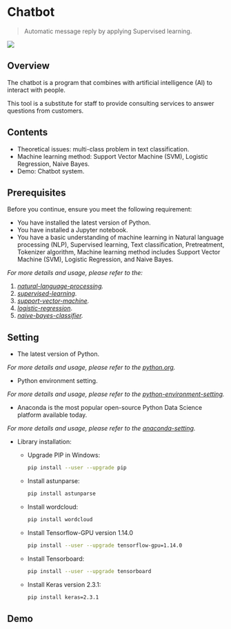 # Chatbot
> Automatic message reply by applying Supervised learning.

![](header.png)

## Overview

The chatbot is a program that combines with artificial intelligence (AI) to interact with people.

This tool is a substitute for staff to provide consulting services to answer questions from customers.

## Contents

* Theoretical issues: multi-class problem in text classification.
* Machine learning method: Support Vector Machine (SVM), Logistic Regression, Naive Bayes.
* Demo: Chatbot system.

## Prerequisites

Before you continue, ensure you meet the following requirement:

* You have installed the latest version of Python.
* You have installed a Jupyter notebook.
* You have a basic understanding of machine learning in Natural language processing (NLP), Supervised learning, Text classification, Pretreatment, Tokenizer algorithm, Machine learning method includes Support Vector Machine (SVM), Logistic Regression, and Naive Bayes.

_For more details and usage, please refer to the:_

1. _[natural-language-processing][natural-language-processing]._
2. _[supervised-learning][supervised-learning]._
3. _[support-vector-machine][support-vector-machine]._
4. _[logistic-regression][logistic-regression]_.
5. _[naive-bayes-classifier][naive-bayes-classifier]._

## Setting

* The latest version of Python.

_For more details and usage, please refer to the [python.org][python.org]._

* Python environment setting.

_For more details and usage, please refer to the [python-environment-setting][python-environment-setting]._

* Anaconda is the most popular open-source Python Data Science platform available today.

_For more details and usage, please refer to the [anaconda-setting][anaconda-setting]._

* Library installation:

    * Upgrade PIP in Windows:

        ```sh
        pip install --user --upgrade pip
        ```

    * Install astunparse:

        ```sh
        pip install astunparse
        ```

    * Install wordcloud:

        ```sh
        pip install wordcloud
        ```

    * Install Tensorflow-GPU version 1.14.0

        ```sh
        pip install --user --upgrade tensorflow-gpu=1.14.0
        ```

    * Install Tensorboard:

        ```sh
        pip install --user --upgrade tensorboard
        ```

    * Install Keras version 2.3.1:

        ```sh
        pip install keras=2.3.1
        ```

## Demo

<!-- Markdown link & img dfn's -->
[natural-language-processing]: https://en.wikipedia.org/wiki/Natural_language_processing
[supervised-learning]: https://www.educative.io/edpresso/supervised-and-unsupervised-learning?aid=5082902844932096&utm_source=google&utm_medium=cpc&utm_campaign=edpresso-dynamic&gclid=Cj0KCQiA88X_BRDUARIsACVMYD80ZW-vRrBMQdQXtYzwcLVSO9iYgnCCXrQvvICOvMPtbO-gUIl7ZkQaAkD2EALw_wcB
[support-vector-machine]: https://en.wikipedia.org/wiki/Support-vector_machine
[logistic-regression]: https://en.wikipedia.org/wiki/Logistic_regression
[naive-bayes-classifier]: https://en.wikipedia.org/wiki/Naive_Bayes_classifier
[python-environment-setting]: https://viettuts.vn/python/cai-dat-python
[python.org]: https://www.python.org/downloads/
[anaconda-setting]: https://nttuan8.com/huong-dan-cai-dat-anaconda/
